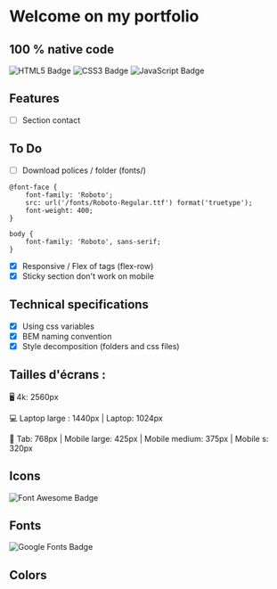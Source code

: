 # Welcome on my portfolio

## 100 % native code
![HTML5 Badge](https://img.shields.io/badge/HTML5-E34F26?logo=html5&logoColor=fff&style=flat) 
![CSS3 Badge](https://img.shields.io/badge/CSS3-1572B6?logo=css3&logoColor=fff&style=flat)
![JavaScript Badge](https://img.shields.io/badge/JavaScript-F7DF1E?logo=javascript&logoColor=000&style=flat)

## Features
- [ ] Section contact

## To Do
- [ ] Download polices / folder (fonts/)
```
@font-face {
    font-family: 'Roboto';
    src: url('/fonts/Roboto-Regular.ttf') format('truetype');
    font-weight: 400;
}

body {
    font-family: 'Roboto', sans-serif;
}
```
- [x] Responsive / Flex of tags (flex-row)
- [x] Sticky section don't work on mobile

## Technical specifications
- [x] Using css variables
- [x] BEM naming convention
- [x] Style decomposition (folders and css files)

## Tailles d'écrans : 

🖥 4k: 2560px

💻 Laptop large : 1440px | Laptop: 1024px

📱 Tab: 768px | Mobile large: 425px | Mobile medium: 375px | Mobile s: 320px

## Icons
![Font Awesome Badge](https://img.shields.io/badge/Font%20Awesome-528DD7?logo=fontawesome&logoColor=fff&style=flat)

## Fonts 
![Google Fonts Badge](https://img.shields.io/badge/Google%20Fonts-4285F4?logo=googlefonts&logoColor=fff&style=flat)

## Colors 


